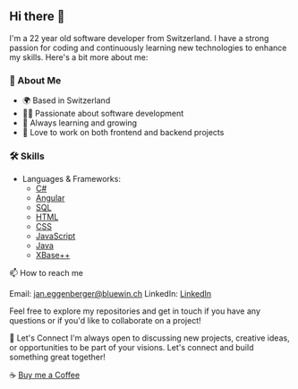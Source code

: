 ## Hi there 👋

I'm a 22 year old software developer from Switzerland. I have a strong passion for coding and continuously learning new technologies to enhance my skills. Here's a bit more about me:

### 🚀 About Me
- 🌍 Based in Switzerland
- 👨‍💻 Passionate about software development
- 🧠 Always learning and growing
- 🎨 Love to work on both frontend and backend projects

### 🛠️ Skills
- Languages & Frameworks:
  - [C#](https://learn.microsoft.com/en-us/dotnet/csharp/)
  - [Angular](https://angular.io/)
  - [SQL](https://en.wikipedia.org/wiki/SQL)
  - [HTML](https://developer.mozilla.org/en-US/docs/Web/HTML)
  - [CSS](https://developer.mozilla.org/en-US/docs/Web/CSS)
  - [JavaScript](https://developer.mozilla.org/en-US/docs/Web/JavaScript)
  - [Java](https://www.oracle.com/java/technologies/javase-downloads.html)
  - [XBase++](https://doc.alaska-software.com/)

📫 How to reach me

Email: [jan.eggenberger@bluewin.ch](mailto:jan.eggenberger@bluewin.ch)
LinkedIn: [LinkedIn](https://www.linkedin.com/in/jan-eggenberger-903517179/)

Feel free to explore my repositories and get in touch if you have any questions or if you'd like to collaborate on a project!

💬 Let's Connect
I'm always open to discussing new projects, creative ideas, or opportunities to be part of your visions. Let's connect and build something great together!

☕ [Buy me a Coffee](https://buymeacoffee.com/jxn.egg)



<!--### Hi there 👋-->

<!--
**FEDIT-JE/fedit-je** is a ✨ _special_ ✨ repository because its `README.md` (this file) appears on your GitHub profile.

Here are some ideas to get you started:

- 🔭 I’m currently working on ...
- 🌱 I’m currently learning ...
- 👯 I’m looking to collaborate on ...
- 🤔 I’m looking for help with ...
- 💬 Ask me about ...
- 📫 How to reach me: ...
- 😄 Pronouns: ...
- ⚡ Fun fact: ...
-->
